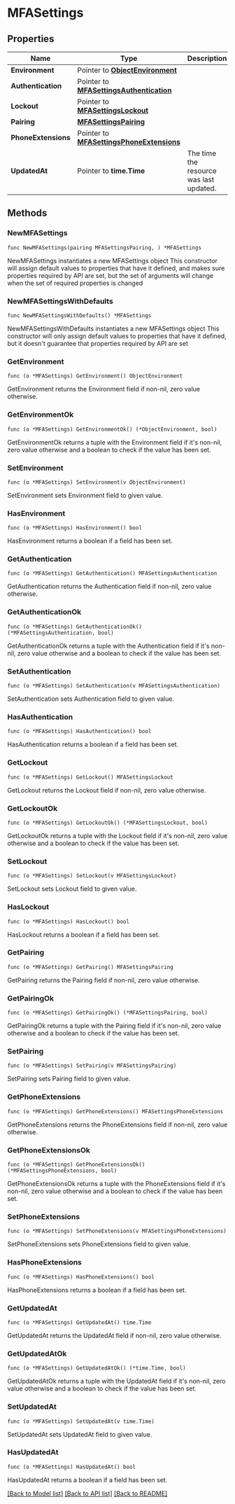 # MFASettings

## Properties

Name | Type | Description | Notes
------------ | ------------- | ------------- | -------------
**Environment** | Pointer to [**ObjectEnvironment**](ObjectEnvironment.md) |  | [optional] 
**Authentication** | Pointer to [**MFASettingsAuthentication**](MFASettingsAuthentication.md) |  | [optional] 
**Lockout** | Pointer to [**MFASettingsLockout**](MFASettingsLockout.md) |  | [optional] 
**Pairing** | [**MFASettingsPairing**](MFASettingsPairing.md) |  | 
**PhoneExtensions** | Pointer to [**MFASettingsPhoneExtensions**](MFASettingsPhoneExtensions.md) |  | [optional] 
**UpdatedAt** | Pointer to **time.Time** | The time the resource was last updated. | [optional] [readonly] 

## Methods

### NewMFASettings

`func NewMFASettings(pairing MFASettingsPairing, ) *MFASettings`

NewMFASettings instantiates a new MFASettings object
This constructor will assign default values to properties that have it defined,
and makes sure properties required by API are set, but the set of arguments
will change when the set of required properties is changed

### NewMFASettingsWithDefaults

`func NewMFASettingsWithDefaults() *MFASettings`

NewMFASettingsWithDefaults instantiates a new MFASettings object
This constructor will only assign default values to properties that have it defined,
but it doesn't guarantee that properties required by API are set

### GetEnvironment

`func (o *MFASettings) GetEnvironment() ObjectEnvironment`

GetEnvironment returns the Environment field if non-nil, zero value otherwise.

### GetEnvironmentOk

`func (o *MFASettings) GetEnvironmentOk() (*ObjectEnvironment, bool)`

GetEnvironmentOk returns a tuple with the Environment field if it's non-nil, zero value otherwise
and a boolean to check if the value has been set.

### SetEnvironment

`func (o *MFASettings) SetEnvironment(v ObjectEnvironment)`

SetEnvironment sets Environment field to given value.

### HasEnvironment

`func (o *MFASettings) HasEnvironment() bool`

HasEnvironment returns a boolean if a field has been set.

### GetAuthentication

`func (o *MFASettings) GetAuthentication() MFASettingsAuthentication`

GetAuthentication returns the Authentication field if non-nil, zero value otherwise.

### GetAuthenticationOk

`func (o *MFASettings) GetAuthenticationOk() (*MFASettingsAuthentication, bool)`

GetAuthenticationOk returns a tuple with the Authentication field if it's non-nil, zero value otherwise
and a boolean to check if the value has been set.

### SetAuthentication

`func (o *MFASettings) SetAuthentication(v MFASettingsAuthentication)`

SetAuthentication sets Authentication field to given value.

### HasAuthentication

`func (o *MFASettings) HasAuthentication() bool`

HasAuthentication returns a boolean if a field has been set.

### GetLockout

`func (o *MFASettings) GetLockout() MFASettingsLockout`

GetLockout returns the Lockout field if non-nil, zero value otherwise.

### GetLockoutOk

`func (o *MFASettings) GetLockoutOk() (*MFASettingsLockout, bool)`

GetLockoutOk returns a tuple with the Lockout field if it's non-nil, zero value otherwise
and a boolean to check if the value has been set.

### SetLockout

`func (o *MFASettings) SetLockout(v MFASettingsLockout)`

SetLockout sets Lockout field to given value.

### HasLockout

`func (o *MFASettings) HasLockout() bool`

HasLockout returns a boolean if a field has been set.

### GetPairing

`func (o *MFASettings) GetPairing() MFASettingsPairing`

GetPairing returns the Pairing field if non-nil, zero value otherwise.

### GetPairingOk

`func (o *MFASettings) GetPairingOk() (*MFASettingsPairing, bool)`

GetPairingOk returns a tuple with the Pairing field if it's non-nil, zero value otherwise
and a boolean to check if the value has been set.

### SetPairing

`func (o *MFASettings) SetPairing(v MFASettingsPairing)`

SetPairing sets Pairing field to given value.


### GetPhoneExtensions

`func (o *MFASettings) GetPhoneExtensions() MFASettingsPhoneExtensions`

GetPhoneExtensions returns the PhoneExtensions field if non-nil, zero value otherwise.

### GetPhoneExtensionsOk

`func (o *MFASettings) GetPhoneExtensionsOk() (*MFASettingsPhoneExtensions, bool)`

GetPhoneExtensionsOk returns a tuple with the PhoneExtensions field if it's non-nil, zero value otherwise
and a boolean to check if the value has been set.

### SetPhoneExtensions

`func (o *MFASettings) SetPhoneExtensions(v MFASettingsPhoneExtensions)`

SetPhoneExtensions sets PhoneExtensions field to given value.

### HasPhoneExtensions

`func (o *MFASettings) HasPhoneExtensions() bool`

HasPhoneExtensions returns a boolean if a field has been set.

### GetUpdatedAt

`func (o *MFASettings) GetUpdatedAt() time.Time`

GetUpdatedAt returns the UpdatedAt field if non-nil, zero value otherwise.

### GetUpdatedAtOk

`func (o *MFASettings) GetUpdatedAtOk() (*time.Time, bool)`

GetUpdatedAtOk returns a tuple with the UpdatedAt field if it's non-nil, zero value otherwise
and a boolean to check if the value has been set.

### SetUpdatedAt

`func (o *MFASettings) SetUpdatedAt(v time.Time)`

SetUpdatedAt sets UpdatedAt field to given value.

### HasUpdatedAt

`func (o *MFASettings) HasUpdatedAt() bool`

HasUpdatedAt returns a boolean if a field has been set.


[[Back to Model list]](../README.md#documentation-for-models) [[Back to API list]](../README.md#documentation-for-api-endpoints) [[Back to README]](../README.md)


